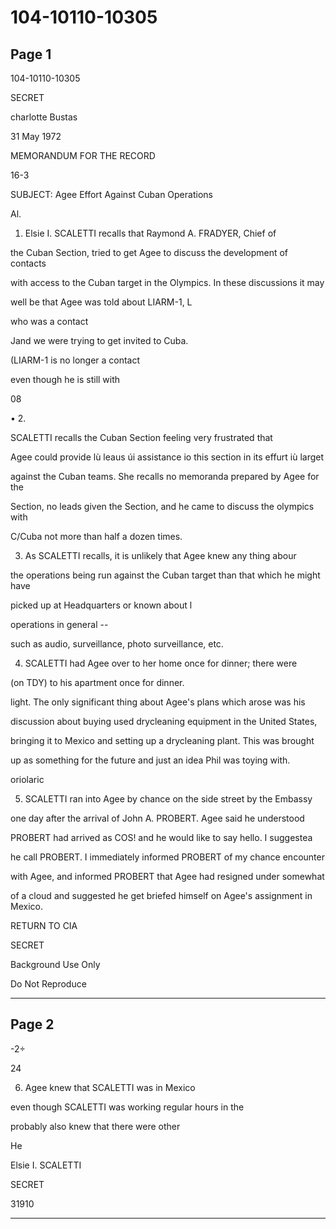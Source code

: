 # 104-10110-10305

## Page 1

104-10110-10305

SECRET

charlotte Bustas

31 May 1972

MEMORANDUM FOR THE RECORD

16-3

SUBJECT: Agee Effort Against Cuban Operations

Al.

1. Elsie I. SCALETTI recalls that Raymond A. FRADYER, Chief of

the Cuban Section, tried to get Agee to discuss the development of contacts

with access to the Cuban target in the Olympics. In these discussions it may

well be that Agee was told about LIARM-1, L

who was a contact

Jand we were trying to get invited to Cuba.

(LIARM-1 is no longer a contact

even though he is still with

08

• 2.

SCALETTI recalls the Cuban Section feeling very frustrated that

Agee could provide lù leaus úi assistance io this section in its effurt iù larget

against the Cuban teams. She recalls no memoranda prepared by Agee for the

Section, no leads given the Section, and he came to discuss the olympics with

C/Cuba not more than half a dozen times.

3. As SCALETTI recalls, it is unlikely that Agee knew any thing abour

the operations being run against the Cuban target than that which he might have

picked up at Headquarters or known about l

operations in general --

such as audio, surveillance, photo surveillance, etc.

4. SCALETTI had Agee over to her home once for dinner; there were

(on TDY) to his apartment once for dinner.

light. The only significant thing about Agee's plans which arose was his

discussion about buying used drycleaning equipment in the United States,

bringing it to Mexico and setting up a drycleaning plant. This was brought

up as something for the future and just an idea Phil was toying with.

oriolaric

5. SCALETTI ran into Agee by chance on the side street by the Embassy

one day after the arrival of John A. PROBERT. Agee said he understood

PROBERT had arrived as COS! and he would like to say hello. I suggestea

he call PROBERT. I immediately informed PROBERT of my chance encounter

with Agee, and informed PROBERT that Agee had resigned under somewhat

of a cloud and suggested he get briefed himself on Agee's assignment in Mexico.

RETURN TO CIA

SECRET

Background Use Only

Do Not Reproduce

---

## Page 2

-2÷

24

6. Agee knew that SCALETTI was in Mexico

even though SCALETTI was working regular hours in the

probably also knew that there were other

He

Elsie I. SCALETTI

SECRET

31910

---

